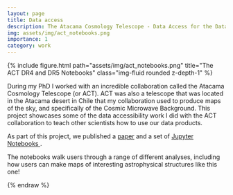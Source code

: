 ```yaml
---
layout: page
title: Data access 
description: The Atacama Cosmology Telescope - Data Access for the Data Releases 4 and 5 
img: assets/img/act_notebooks.png
importance: 1
category: work
---
```


<div class="row">
    <div class="col-sm-6 mt-3 mt-md-0">
        {% include figure.html path="assets/img/act_notebooks.png" title="The ACT DR4 and DR5 Notebooks" class="img-fluid rounded z-depth-1" %}
    </div>
    <div class="col-sm-6 mt-3 mt-md-0">
        <p>
            During my PhD I worked with an incredible collaboration called the Atacama Cosmology Telescope (or ACT). ACT was also a telescope that was located in the Atacama desert in Chile that my collaboration used to produce maps of the sky, and specifically of the Cosmic Microwave Background. This project showcases some of the data accessibility work I did with the ACT collaboration to teach other scientists how to use our data products. 
        </p>
        <p>
            As part of this project, we published a <a href="https://arxiv.org/abs/2103.03154">paper</a> and a set of <a href="https://github.com/ACTCollaboration/DR4_DR5_Notebooks"> Jupyter Notebooks </a>.
        </p>
        <p class="caption">
            The notebooks walk users through a range of different analyses, including how users can make maps of interesting astrophysical structures like this one!
        </p>
    </div>
</div>


{% endraw %}
